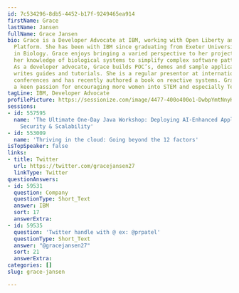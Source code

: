 ```yaml
---
id: 7c534296-8db5-4452-b17f-9249465ea914
firstName: Grace
lastName: Jansen
fullName: Grace Jansen
bio: Grace is a Developer Advocate at IBM, working with Open Liberty and Reactive
  Platform. She has been with IBM since graduating from Exeter University with a Degree
  in Biology. Grace enjoys bringing a varied perspective to her projects and using
  her knowledge of biological systems to simplify complex software patterns and architectures.
  As a developer advocate, Grace builds POC’s, demos and sample applications, and
  writes guides and tutorials. She is a regular presentor at international technology
  conferences and has recently authored a book on reactive systems. Grace also has
  a keen passion for encouraging more women into STEM and especially Technology careers.
tagLine: IBM, Developer Advocate
profilePicture: https://sessionize.com/image/4477-400o400o1-DwbpYmtNnyKRuXNdX2yEf2.jpg
sessions:
- id: 557595
  name: 'The Ultimate One-Day Java Workshop: Deploying AI-Enhanced Applications with
    Security & Scalability'
- id: 553009
  name: 'Thriving in the cloud: Going beyond the 12 factors'
isTopSpeaker: false
links:
- title: Twitter
  url: https://twitter.com/gracejansen27
  linkType: Twitter
questionAnswers:
- id: 59531
  question: Company
  questionType: Short_Text
  answer: IBM
  sort: 17
  answerExtra: 
- id: 59535
  question: 'Twitter handle with @ ex: @prpatel'
  questionType: Short_Text
  answer: "@gracejansen27"
  sort: 21
  answerExtra: 
categories: []
slug: grace-jansen

---
```


